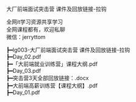 大厂前端面试突击营 课件及回放链接-拉钩

全网it学习资源共享学习<br>全网课程都有，欢迎私聊<br>微信：jerryttom<br>

┣━lg003-大厂前端面试突击营 课件及回放链接-拉钩<br> ┣━Day_02.pdf<br> ┣━「大前端就业训练营」课程大纲.pdf<br> ┣━Day_03.pdf<br> ┣━突击营3天全部回放链接：.docx<br> ┣━大前端高薪训练营【课程大纲】.pdf<br> ┣━Day_01.pdf